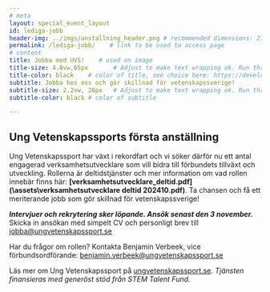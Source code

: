 ```yaml
---
# meta
layout: special_event_layout
id: lediga-jobb
header-img: ../imgs/anstallning_header.png # recommended dimensions: 2732x668px but other aspect ratios should also be fine.
permalink: /lediga-jobb/    # link to be used to access page
# content
title: Jobba med UVS!    # used on image
title-size: 4.8vw,65px       # Adjust to make text wrapping ok. Run through min(), e.g.: min(7vw,30px)
title-color: black    # color of title, see choice here: https://developer.mozilla.org/en-US/docs/Web/CSS/named-color
subtitle: Jobba hos oss och gör skillnad för vetenskapssverige!
subtitle-size: 2.2vw, 26px   # Adjust to make text wrapping ok. Run through min(), e.g.: min(7vw,30px)
subtitle-color: black # color of subtitle

---
```


## Ung Vetenskapssports första anställning
Ung Vetenskapssport har växt i rekordfart och vi söker därför nu ett antal engagerad
verksamhetsutvecklare som vill bidra till förbundets tillväxt och utveckling. Rollerna är deltidstjänster och mer information om vad rollen innebär finns här:
**[verksamhetsutvecklare_deltid.pdf](\assets\verksamhetsutvecklare deltid 202410.pdf)**. Ta chansen och få ett
meriterande jobb som gör skillnad för vetenskapssverige!

***Intervjuer och rekrytering sker löpande. Ansök senast den 3 november.*** Skicka in ansökan med simpelt CV och personligt brev till
[jobba@ungvetenskapssport.se](mailto:jobba@ungvetenskapssport.se)

Har du frågor om rollen? Kontakta Benjamin Verbeek, vice förbundsordförande:
[benjamin.verbeek@ungvetenskapssport.se](mailto:benjamin.verbeek@ungvetenskapssport.se)

Läs mer om Ung Vetenskapssport på
[ungvetenskapssport.se](https://ungvetenskapssport.se).
*Tjänsten finansieras med generöst stöd från STEM Talent Fund.*
